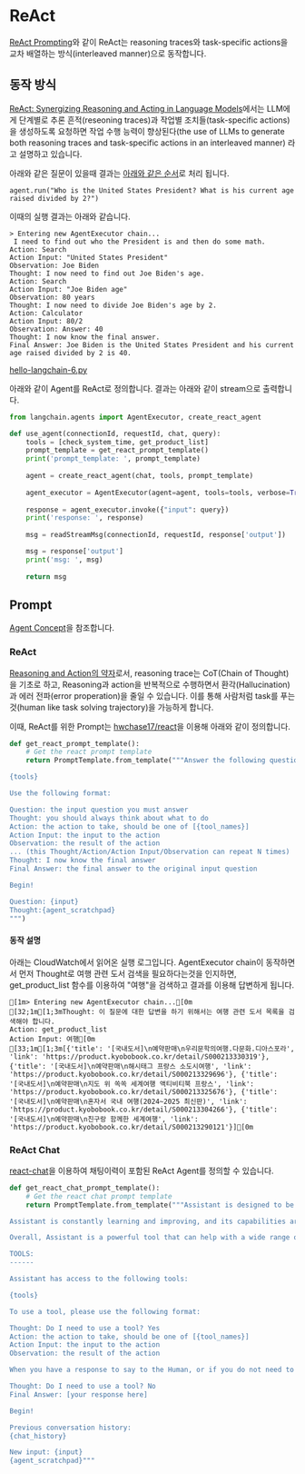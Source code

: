 # ReAct

[ReAct Prompting](https://www.promptingguide.ai/techniques/react)와 같이 ReAct는 reasoning traces와 task-specific actions을 교차 배열하는 방식(interleaved manner)으로 동작합니다. 

## 동작 방식

[ReAct: Synergizing Reasoning and Acting in Language Models](https://arxiv.org/abs/2210.03629)에서는 LLM에게 단계별로 추론 흔적(reseoning traces)과 작업별 조치들(task-specific actions)을 생성하도록 요청하면 작업 수행 능력이 향상된다(the use of LLMs to generate both reasoning traces and task-specific actions in an interleaved manner) 라고 설명하고 있습니다.

아래와 같은 질문이 있을때 결과는 [아래와 같은 순서](https://github.com/samwit/langchain-tutorials/blob/main/agents/YT_LangChain_Agents.ipynb)로 처리 됩니다. 

```text
agent.run("Who is the United States President? What is his current age raised divided by 2?")
```

이때의 실행 결과는 아래와 같습니다.

```text
> Entering new AgentExecutor chain...
 I need to find out who the President is and then do some math.
Action: Search
Action Input: "United States President"
Observation: Joe Biden
Thought: I now need to find out Joe Biden's age.
Action: Search
Action Input: "Joe Biden age"
Observation: 80 years
Thought: I now need to divide Joe Biden's age by 2.
Action: Calculator
Action Input: 80/2
Observation: Answer: 40
Thought: I now know the final answer.
Final Answer: Joe Biden is the United States President and his current age raised divided by 2 is 40.
```


[hello-langchain-6.py](https://github.com/chrishayuk/how-react-agents-work/blob/main/hello-langchain-6.py)


아래와 같이 Agent를 ReAct로 정의합니다. 결과는 아래와 같이 stream으로 출력합니다.

```python
from langchain.agents import AgentExecutor, create_react_agent

def use_agent(connectionId, requestId, chat, query):
    tools = [check_system_time, get_product_list]
    prompt_template = get_react_prompt_template()
    print('prompt_template: ', prompt_template)
    
    agent = create_react_agent(chat, tools, prompt_template)
    
    agent_executor = AgentExecutor(agent=agent, tools=tools, verbose=True)
    
    response = agent_executor.invoke({"input": query})
    print('response: ', response)
    
    msg = readStreamMsg(connectionId, requestId, response['output'])

    msg = response['output']
    print('msg: ', msg)
            
    return msg
```



## Prompt

[Agent Concept](https://python.langchain.com/v0.1/docs/modules/agents/concepts/)을 참조합니다.

### ReAct

[Reasoning and Action의 약자](https://blog.kubwa.co.kr/%EB%85%BC%EB%AC%B8%EB%A6%AC%EB%B7%B0-%EB%9E%AD%EC%B2%B4%EC%9D%B8%EA%B4%80%EB%A0%A8-%EB%85%BC%EB%AC%B8-react-synergizing-reasoning-and-acting-in-language-models-%EA%B0%84%EB%8B%A8%ED%95%9C-%EC%8B%A4%EC%8A%B5-w-pytorch-dd31321ead00)로서, reasoning trace는 CoT(Chain of Thought)을 기초로 하고, Reasoning과 action을 반복적으로 수행하면서 환각(Hallucination)과 에러 전파(error properation)을 줄일 수 있습니다. 이를 통해 사람처럼 task를 푸는 것(human like task solving trajectory)을 가능하게 합니다.

이때, ReAct를 위한 Prompt는 [hwchase17/react](https://smith.langchain.com/hub/hwchase17/react)을 이용해 아래와 같이 정의합니다.

```python
def get_react_prompt_template():
    # Get the react prompt template
    return PromptTemplate.from_template("""Answer the following questions as best you can. You have access to the following tools:

{tools}

Use the following format:

Question: the input question you must answer
Thought: you should always think about what to do
Action: the action to take, should be one of [{tool_names}]
Action Input: the input to the action
Observation: the result of the action
... (this Thought/Action/Action Input/Observation can repeat N times)
Thought: I now know the final answer
Final Answer: the final answer to the original input question

Begin!

Question: {input}
Thought:{agent_scratchpad}
""")
```




#### 동작 설명

아래는 CloudWatch에서 읽어온 실행 로그입니다. AgentExecutor chain이 동작하면서 먼저 Thought로 여행 관련 도서 검색을 필요하다는것을 인지하면, get_product_list 함수를 이용하여 "여행"을 검색하고 결과를 이용해 답변하게 됩니다.

```text
[1m> Entering new AgentExecutor chain...[0m
[32;1m[1;3mThought: 이 질문에 대한 답변을 하기 위해서는 여행 관련 도서 목록을 검색해야 합니다.
Action: get_product_list
Action Input: 여행[0m
[33;1m[1;3m[{'title': '[국내도서]\n예약판매\n우리문학의여행.다문화.디아스포라', 'link': 'https://product.kyobobook.co.kr/detail/S000213330319'}, {'title': '[국내도서]\n예약판매\n해시태그 프랑스 소도시여행', 'link': 'https://product.kyobobook.co.kr/detail/S000213329696'}, {'title': '[국내도서]\n예약판매\n지도 위 쏙쏙 세계여행 액티비티북 프랑스', 'link': 'https://product.kyobobook.co.kr/detail/S000213325676'}, {'title': '[국내도서]\n예약판매\n혼자서 국내 여행(2024~2025 최신판)', 'link': 'https://product.kyobobook.co.kr/detail/S000213304266'}, {'title': '[국내도서]\n예약판매\n친구랑 함께한 세계여행', 'link': 'https://product.kyobobook.co.kr/detail/S000213290121'}][0m
```




### ReAct Chat

[react-chat](https://smith.langchain.com/hub/hwchase17/react-chat)을 이용하여 채팅이력이 포함된 ReAct Agent를 정의할 수 있습니다.

```python
def get_react_chat_prompt_template():
    # Get the react chat prompt template
    return PromptTemplate.from_template("""Assistant is designed to be able to assist with a wide range of tasks, from answering simple questions to providing in-depth explanations and discussions on a wide range of topics. As a language model, Assistant is able to generate human-like text based on the input it receives, allowing it to engage in natural-sounding conversations and provide responses that are coherent and relevant to the topic at hand.

Assistant is constantly learning and improving, and its capabilities are constantly evolving. It is able to process and understand large amounts of text, and can use this knowledge to provide accurate and informative responses to a wide range of questions. Additionally, Assistant is able to generate its own text based on the input it receives, allowing it to engage in discussions and provide explanations and descriptions on a wide range of topics.

Overall, Assistant is a powerful tool that can help with a wide range of tasks and provide valuable insights and information on a wide range of topics. Whether you need help with a specific question or just want to have a conversation about a particular topic, Assistant is here to assist.

TOOLS:
------

Assistant has access to the following tools:

{tools}

To use a tool, please use the following format:

Thought: Do I need to use a tool? Yes
Action: the action to take, should be one of [{tool_names}]
Action Input: the input to the action
Observation: the result of the action

When you have a response to say to the Human, or if you do not need to use a tool, you MUST use the format:

Thought: Do I need to use a tool? No
Final Answer: [your response here]

Begin!

Previous conversation history:
{chat_history}

New input: {input}
{agent_scratchpad}"""
```


